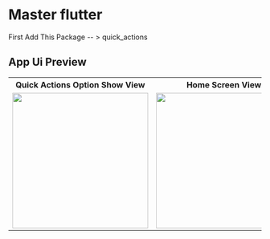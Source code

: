 # Master flutter



First Add This Package -- > quick_actions



## App Ui Preview



<table>
  
  
<tr>                    
   
   <th> Quick Actions Option Show View</th>
   <th> Home Screen View</th>
   <th> Setting Screen View</th>
   <th> Help Screen View</th>


</tr>
  
  
  
  
<tr>

<td>

<img src=""  width="270"/>

</td>
<td>

<img src=""  width="270"/>

</td>
<td>

<img src=""  width="270"/>

</td>
<td>

<img src=""  width="270"/>

</td>


</tr>
</table>
